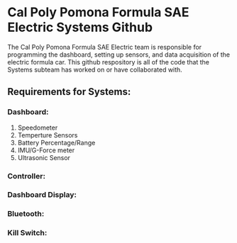 # Cal Poly Pomona Formula SAE Electric Systems Github
The Cal Poly Pomona Formula SAE Electric team is responsible for programming the dashboard, setting up sensors, and data acquisition of the electric formula car. This github respository is all of the code that the Systems subteam has worked on or have collaborated with.
## Requirements for Systems:
### Dashboard:
1. Speedometer
2. Temperture Sensors
3. Battery Percentage/Range
4. IMU/G-Force meter
5. Ultrasonic Sensor
### Controller:
### Dashboard Display:
### Bluetooth:
### Kill Switch:



